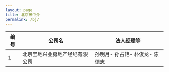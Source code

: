 ```yaml
---
layout: page
title: 北京黑中介
permalink: /bj/
---
```


编号|公司名|法人经理等|
---|---|---|
1|北京宝地兴业房地产经纪有限公司| 孙明月- 孙占艳- 朴俊龙- 陈德志|



